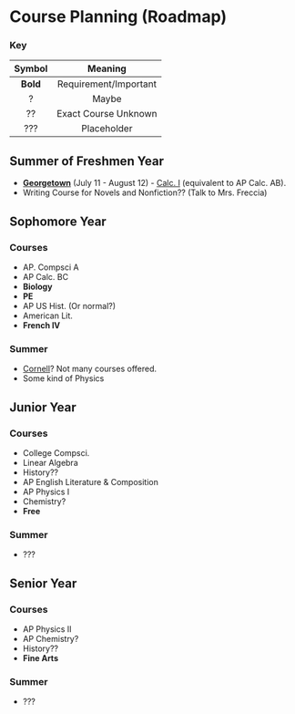 # **Course Planning** (Roadmap)

### Key


|Symbol|Meaning|
|:-:|:-:|
|**Bold**|Requirement/Important|
|?|Maybe|
|??|Exact Course Unknown|
|???|Placeholder|

## Summer of **Freshmen** Year

- [**Georgetown**](https://summer.georgetown.edu/programs/SHS05/college-preparatory-program) (July 11 - August 12) - [Calc. I](https://static.scs.georgetown.edu/upload/files/syllabi/term_202120/course_MATH-035/section_20/MATH-035-20.pdf) (equivalent to AP Calc. AB). 
- Writing Course for Novels and Nonfiction?? (Talk to Mrs. Freccia)


## **Sophomore** Year

### Courses

- AP. Compsci A
- AP Calc. BC
- **Biology**
- **PE**
- AP US Hist. (Or normal?)
- American Lit.
- **French IV**

### Summer

- [Cornell](https://sce.cornell.edu/precollege/summer-college)? Not many courses offered.
- Some kind of Physics


## **Junior** Year

### Courses

- College Compsci.
- Linear Algebra
- History??
- AP English Literature & Composition
- AP Physics I
- Chemistry?
- **Free**

### Summer

- ???


## **Senior** Year

### Courses

- AP Physics II
- AP Chemistry?
- History??
- **Fine Arts**

### Summer

- ???
